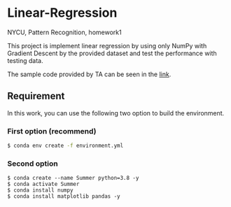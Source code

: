 # Linear-Regression
NYCU, Pattern Recognition, homework1 

This project is implement linear regression by using only NumPy with Gradient Descent by the provided dataset and test the performance with testing data.

The sample code provided by TA can be seen in the [link](https://github.com/NCTU-VRDL/CS_AT0828/tree/main/HW1).

## Requirement

In this work, you can use the following two option to build the environment.

### First option (recommend)
```bash
$ conda env create -f environment.yml
```

### Second option
```bash=
$ conda create --name Summer python=3.8 -y
$ conda activate Summer
$ conda install numpy
$ conda install matplotlib pandas -y
```
